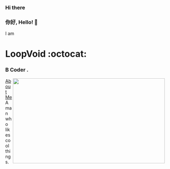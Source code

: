 ### Hi there 
### 你好, Hello! 👋<br>
I am </br>
# LoopVoid :octocat:</br>
### B Coder .</br>
<img align='right' src="https://media.giphy.com/media/26uf0fVN7k4glSdBS/giphy.gif" width="480" height="268">

<u>About Me</u></br>
A man who likes cool things. </br>



<!--
**loopvoid/loopvoid** is a ✨ _special_ ✨ repository because its `README.md` (this file) appears on your GitHub profile.

Here are some ideas to get you started:

- 🔭 I’m currently working on ...
- 🌱 I’m currently learning ...
- 👯 I’m looking to collaborate on ...
- 🤔 I’m looking for help with ...
- 💬 Ask me about ...
- 📫 How to reach me: ...
- 😄 Pronouns: ...
- ⚡ Fun fact: ...
-->
